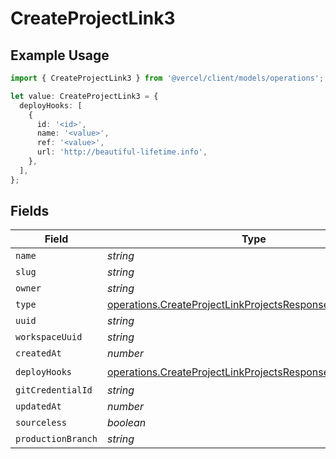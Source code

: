 # CreateProjectLink3

## Example Usage

```typescript
import { CreateProjectLink3 } from '@vercel/client/models/operations';

let value: CreateProjectLink3 = {
  deployHooks: [
    {
      id: '<id>',
      name: '<value>',
      ref: '<value>',
      url: 'http://beautiful-lifetime.info',
    },
  ],
};
```

## Fields

| Field              | Type                                                                                                                                 | Required           | Description |
| ------------------ | ------------------------------------------------------------------------------------------------------------------------------------ | ------------------ | ----------- |
| `name`             | _string_                                                                                                                             | :heavy_minus_sign: | N/A         |
| `slug`             | _string_                                                                                                                             | :heavy_minus_sign: | N/A         |
| `owner`            | _string_                                                                                                                             | :heavy_minus_sign: | N/A         |
| `type`             | [operations.CreateProjectLinkProjectsResponseType](../../models/operations/createprojectlinkprojectsresponsetype.md)                 | :heavy_minus_sign: | N/A         |
| `uuid`             | _string_                                                                                                                             | :heavy_minus_sign: | N/A         |
| `workspaceUuid`    | _string_                                                                                                                             | :heavy_minus_sign: | N/A         |
| `createdAt`        | _number_                                                                                                                             | :heavy_minus_sign: | N/A         |
| `deployHooks`      | [operations.CreateProjectLinkProjectsResponseDeployHooks](../../models/operations/createprojectlinkprojectsresponsedeployhooks.md)[] | :heavy_check_mark: | N/A         |
| `gitCredentialId`  | _string_                                                                                                                             | :heavy_minus_sign: | N/A         |
| `updatedAt`        | _number_                                                                                                                             | :heavy_minus_sign: | N/A         |
| `sourceless`       | _boolean_                                                                                                                            | :heavy_minus_sign: | N/A         |
| `productionBranch` | _string_                                                                                                                             | :heavy_minus_sign: | N/A         |
